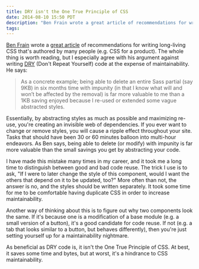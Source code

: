 ```yaml
---
title: DRY isn't the One True Principle of CSS
date: 2014-08-10 15:50 PDT
description: "Ben Frain wrote a great article of recommendations for writing long-living CSS that's authored by many people (e.g. CSS for a product). The whole thing is worth reading, but I especially agree with his argument against writing DRY (Don't Repeat Yourself) code at the expense of maintainability."
tags:
---
```


[Ben Frain](http://benfrain.com/) wrote a [great article](http://benfrain.com/enduring-css-writing-style-sheets-rapidly-changing-long-lived-projects/) of recommendations for writing long-living CSS that's authored by many people (e.g. CSS for a product). The whole thing is worth reading, but I especially agree with his argument against writing [DRY](http://en.wikipedia.org/wiki/Don't_repeat_yourself) (Don't Repeat Yourself) code at the expense of maintainability. He says:

> As a concrete example; being able to delete an entire Sass partial (say 9KB) in six months time with impunity (in that I know what will and won’t be affected by the removal) is far more valuable to me than a 1KB saving enjoyed because I re-used or extended some vague abstracted styles.

Essentially, by abstracting styles as much as possible and maximizing re-use, you're creating an invisible web of dependencies. If you ever want to change or remove styles, you will cause a ripple effect throughout your site. Tasks that should have been 30 or 60 minutes balloon into multi-hour endeavors. As Ben says, being able to delete (or modify) with impunity is far more valuable than the small savings you get by abstracting your code.

I have made this mistake many times in my career, and it took me a long time to distinguish between good and bad code reuse. The trick I use is to ask, "If I were to later change the style of this component, would I want the others that depend on it to be updated, too?" More often than not, the answer is no, and the styles should be written separately. It took some time for me to be comfortable having duplicate CSS in order to increase maintainability.

Another way of thinking about this is to figure out why two components look the same. If it's because one is a modification of a base module (e.g. a small version of a button), it's a good candidate for code reuse. If not (e.g. a tab that looks similar to a button, but behaves differently), then you're just setting yourself up for a maintainability nightmare.

As beneficial as DRY code is, it isn't the One True Principle of CSS. At best, it saves some time and bytes, but at worst, it's a hindrance to CSS maintainability.
